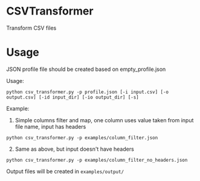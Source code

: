 # CSVTransformer
Transform CSV files

# Usage
JSON profile file should be created based on empty_profile.json

Usage:

`python csv_transformer.py -p profile.json [-i input.csv] [-o output.csv] [-id input_dir] [-io output_dir] [-s]`

Example:
1. Simple columns filter and map, one column uses value taken from input file name, input has headers

```python csv_transformer.py -p examples/column_filter.json```

2. Same as above, but input doesn't have headers

```python csv_transformer.py -p examples/column_filter_no_headers.json```

Output files will be created in `examples/output/`
